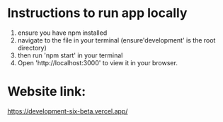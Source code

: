 # Instructions to run app locally 
1. ensure you have npm installed
2. navigate to the file in your terminal (ensure'development' is the root directory)
3. then run 'npm start' in your terminal
4. Open 'http://localhost:3000' to view it in your browser.

# Website link:
https://development-six-beta.vercel.app/
